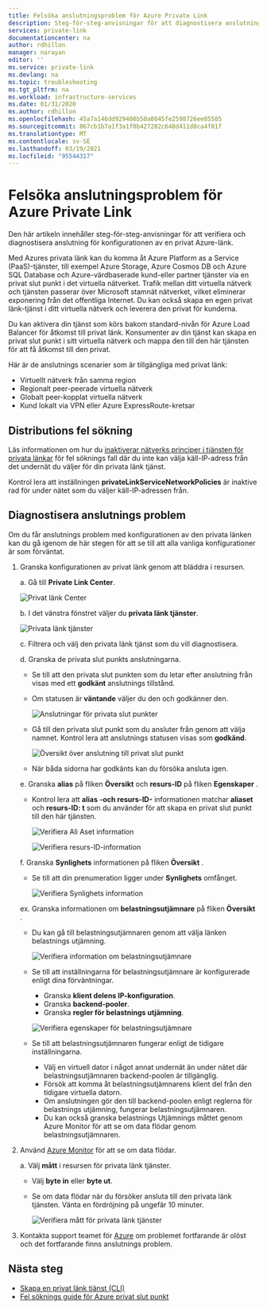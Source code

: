 ```yaml
---
title: Felsöka anslutningsproblem för Azure Private Link
description: Steg-för-steg-anvisningar för att diagnostisera anslutning till privata länkar
services: private-link
documentationcenter: na
author: rdhillon
manager: narayan
editor: ''
ms.service: private-link
ms.devlang: na
ms.topic: troubleshooting
ms.tgt_pltfrm: na
ms.workload: infrastructure-services
ms.date: 01/31/2020
ms.author: rdhillon
ms.openlocfilehash: 45a7a146dd929408b50a0045fe2598726ee05505
ms.sourcegitcommit: 867cb1b7a1f3a1f0b427282c648d411d0ca4f81f
ms.translationtype: MT
ms.contentlocale: sv-SE
ms.lasthandoff: 03/19/2021
ms.locfileid: "95544317"
---
```

# <a name="troubleshoot-azure-private-link-connectivity-problems"></a>Felsöka anslutningsproblem för Azure Private Link

Den här artikeln innehåller steg-för-steg-anvisningar för att verifiera och diagnostisera anslutning för konfigurationen av en privat Azure-länk.

Med Azures privata länk kan du komma åt Azure Platform as a Service (PaaS)-tjänster, till exempel Azure Storage, Azure Cosmos DB och Azure SQL Database och Azure-värdbaserade kund-eller partner tjänster via en privat slut punkt i det virtuella nätverket. Trafik mellan ditt virtuella nätverk och tjänsten passerar över Microsoft stamnät nätverket, vilket eliminerar exponering från det offentliga Internet. Du kan också skapa en egen privat länk-tjänst i ditt virtuella nätverk och leverera den privat för kunderna.

Du kan aktivera din tjänst som körs bakom standard-nivån för Azure Load Balancer för åtkomst till privat länk. Konsumenter av din tjänst kan skapa en privat slut punkt i sitt virtuella nätverk och mappa den till den här tjänsten för att få åtkomst till den privat.

Här är de anslutnings scenarier som är tillgängliga med privat länk:

- Virtuellt nätverk från samma region
- Regionalt peer-peerade virtuella nätverk
- Globalt peer-kopplat virtuella nätverk
- Kund lokalt via VPN eller Azure ExpressRoute-kretsar

## <a name="deployment-troubleshooting"></a>Distributions fel sökning

Läs informationen om hur du [inaktiverar nätverks principer i tjänsten för privata länkar](./disable-private-link-service-network-policy.md) för fel söknings fall där du inte kan välja käll-IP-adress från det undernät du väljer för din privata länk tjänst.

Kontrol lera att inställningen **privateLinkServiceNetworkPolicies** är inaktive rad för under nätet som du väljer käll-IP-adressen från.

## <a name="diagnose-connectivity-problems"></a>Diagnostisera anslutnings problem

Om du får anslutnings problem med konfigurationen av den privata länken kan du gå igenom de här stegen för att se till att alla vanliga konfigurationer är som förväntat.

1. Granska konfigurationen av privat länk genom att bläddra i resursen.

    a. Gå till **Private Link Center**.

      ![Privat länk Center](./media/private-link-tsg/private-link-center.png)

    b. I det vänstra fönstret väljer du **privata länk tjänster**.

      ![Privata länk tjänster](./media/private-link-tsg/private-link-service.png)

    c. Filtrera och välj den privata länk tjänst som du vill diagnostisera.

    d. Granska de privata slut punkts anslutningarna.
     - Se till att den privata slut punkten som du letar efter anslutning från visas med ett **godkänt** anslutnings tillstånd.
     - Om statusen är **väntande** väljer du den och godkänner den.

       ![Anslutningar för privata slut punkter](./media/private-link-tsg/pls-private-endpoint-connections.png)

     - Gå till den privata slut punkt som du ansluter från genom att välja namnet. Kontrol lera att anslutnings statusen visas som **godkänd**.

       ![Översikt över anslutning till privat slut punkt](./media/private-link-tsg/pls-private-endpoint-overview.png)

     - När båda sidorna har godkänts kan du försöka ansluta igen.

    e. Granska **alias** på fliken **Översikt** och **resurs-ID** på fliken **Egenskaper** .
     - Kontrol lera att **alias** **-och resurs-ID-** informationen matchar **aliaset** och **resurs-ID: t** som du använder för att skapa en privat slut punkt till den här tjänsten.

       ![Verifiera Ali Aset information](./media/private-link-tsg/pls-overview-pane-alias.png)

       ![Verifiera resurs-ID-information](./media/private-link-tsg/pls-properties-pane-resourceid.png)

    f. Granska **Synlighets** informationen på fliken **Översikt** .
     - Se till att din prenumeration ligger under **Synlighets** omfånget.

       ![Verifiera Synlighets information](./media/private-link-tsg/pls-overview-pane-visibility.png)

    ex. Granska informationen om **belastningsutjämnare** på fliken **Översikt** .
     - Du kan gå till belastningsutjämnaren genom att välja länken belastnings utjämning.

       ![Verifiera information om belastningsutjämnare](./media/private-link-tsg/pls-overview-pane-ilb.png)

     - Se till att inställningarna för belastningsutjämnare är konfigurerade enligt dina förväntningar.
       - Granska **klient delens IP-konfiguration**.
       - Granska **backend-pooler**.
       - Granska **regler för belastnings utjämning**.

       ![Verifiera egenskaper för belastningsutjämnare](./media/private-link-tsg/pls-ilb-properties.png)

     - Se till att belastningsutjämnaren fungerar enligt de tidigare inställningarna.
       - Välj en virtuell dator i något annat undernät än under nätet där belastningsutjämnaren backend-poolen är tillgänglig.
       - Försök att komma åt belastningsutjämnarens klient del från den tidigare virtuella datorn.
       - Om anslutningen gör den till backend-poolen enligt reglerna för belastnings utjämning, fungerar belastningsutjämnaren.
       - Du kan också granska belastnings Utjämnings måttet genom Azure Monitor för att se om data flödar genom belastningsutjämnaren.

1. Använd [Azure Monitor](../azure-monitor/overview.md) för att se om data flödar.

    a. Välj **mått** i resursen för privata länk tjänster.
     - Välj **byte in** eller **byte ut**.
     - Se om data flödar när du försöker ansluta till den privata länk tjänsten. Vänta en fördröjning på ungefär 10 minuter.

       ![Verifiera mått för privata länk tjänster](./media/private-link-tsg/pls-metrics.png)

1. Kontakta support teamet för [Azure](https://ms.portal.azure.com/#blade/Microsoft_Azure_Support/HelpAndSupportBlade/overview) om problemet fortfarande är olöst och det fortfarande finns anslutnings problem.

## <a name="next-steps"></a>Nästa steg

 * [Skapa en privat länk tjänst (CLI)](./create-private-link-service-cli.md)
 * [Fel söknings guide för Azure privat slut punkt](troubleshoot-private-endpoint-connectivity.md)